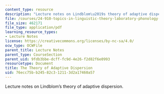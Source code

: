 ```yaml
---
content_type: resource
description: "Lecture notes on Lindblom\u2019s theory of adaptive dispersion."
file: /courses/24-910-topics-in-linguistic-theory-laboratory-phonology-spring-2007/76ecc75bb24582c312113d2a17460a57_lec4_dispersion.pdf
file_size: 462171
file_type: application/pdf
learning_resource_types:
- Lecture Notes
license: https://creativecommons.org/licenses/by-nc-sa/4.0/
ocw_type: OCWFile
parent_title: Lecture Notes
parent_type: CourseSection
parent_uid: 9fdb3bbe-dcff-fc9d-4e26-f2d82f6e0993
resourcetype: Document
title: The Theory of Adaptive Dispersion
uid: 76ecc75b-b245-82c3-1211-3d2a17460a57
---
```

Lecture notes on Lindblom’s theory of adaptive dispersion.
